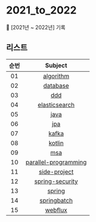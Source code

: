 # 2021_to_2022
📁 [2021년 ~ 2022년] 기록

## 리스트
| 순번 | Subject |
|:-:|:-----:|
| 01 | [algorithm](https://github.com/seohaem/2021to2022/tree/master/algorithm) |
| 02 | [database](https://github.com/seohaem/2021to2022/tree/master/database) |
| 03 | [ddd](https://github.com/seohaem/2021to2022/tree/master/ddd) |
| 04 | [elasticsearch](https://github.com/seohaem/2021to2022/tree/master/elasticsearch) |
| 05 | [java](https://github.com/seohaem/2021to2022/tree/master/java) |
| 06 | [jpa](https://github.com/seohaem/2021to2022/tree/master/jpa) |
| 07 | [kafka](https://github.com/seohaem/2021to2022/tree/master/kafka) |
| 08 | [kotlin](https://github.com/seohaem/2021to2022/tree/master/kotlin) |
| 09 | [msa](https://github.com/seohaem/2021to2022/tree/master/msa) |
| 10 | [parallel-programming](https://github.com/seohaem/2021to2022/tree/master/parallel-programming) |
| 11 | [side-project](https://github.com/seohaem/2021to2022/tree/master/side-project) |
| 12 | [spring-security](https://github.com/seohaem/2021to2022/tree/master/spring-security) |
| 13 | [spring](https://github.com/seohaem/2021to2022/tree/master/spring) |
| 14 | [springbatch](https://github.com/seohaem/2021to2022/tree/master/springbatch) |
| 15 | [webflux](https://github.com/seohaem/2021to2022/tree/master/webflux) |
